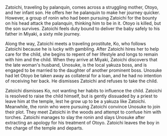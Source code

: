 <!-- Fight, Zatoichi, Fight (1964) -->

Zatoichi, traveling by palanquin, comes across a struggling mother, Otoyo, and her infant son. He offers her he palanquin to make her journey quicker. However, a group of ronin who had been pursuing Zatoichi for the bounty on his head attack the palanquin, thinking him to be in it. Otoyo is killed, but the son survives. Zatoichi feels duty bound to deliver the baby safely to his father in Miyaki, a sixty mile journey.

Along the way, Zatoichi meets a traveling prostitute, Ko, who follows Zatoichi because he is lucky with gambling. After Zatoichi hires her to help care for the child, she begins to repent of her lifestyle and longs to remain with him and the child. When they arrive at Miyaki, Zatoichi discovers that the late woman's husband, Unosuke, is the local yakuza boss, and is engaged to be married to the daughter of another prominent boss. Unosuke had let Otoyo be taken away as collateral for a loan, and he had no intention of receiving her back. He dismisses Zatoichi and refuses to take the child.

Zatoichi dismisses Ko, not wanting her habits to influence the child. Zatoichi is resolved to raise the child himself, but is gently dissuaded by a priest to leave him at the temple, lest he grow up to be a yakuza like Zatoichi. Meanwhile, the ronin who were pursuing Zatoichi convince Unosuke to join their plot. They meet Zatoichi in the woods and attempt to confuse him with torches. Zatoichi manages to slay the ronin and slays Unosuke after extracting an apology for his treatment of Otoyo. Zatoichi leaves the boy in the charge of the temple and departs.